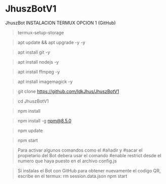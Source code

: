 # JhuszBotV1
JhuszBot
INSTALACION TERMUX OPCION 1 (GitHub)
> termux-setup-storage

> apt update && apt upgrade -y -y

> apt install git -y

> apt install nodejs -y

> apt install ffmpeg -y

> apt install imagemagick -y

> git clone https://github.com/IdkJhus/JhuszBotV1

> cd JhuszBotV1

> npm install

> npm install -g npm@8.5.0

> npm update

> npm start

> Para activar algunos comandos como 
el #añadir y #sacar el propietario del 
Bot debera usar el comando #enable restrict 
desde el numero que haya puesto en el archivo 
config.js

> Si instalas el Bot con GitHub para 
obtener nuevamente el codigo QR, escribe en el termux:
> rm session.data.json
> npm start 

